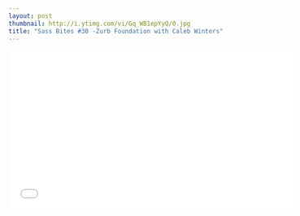 ```yaml
---
layout: post
thumbnail: http://i.ytimg.com/vi/Gq_WB1epYyQ/0.jpg 
title: "Sass Bites #30 -Zurb Foundation with Caleb Winters"
---
```


<iframe width='560' height='315' src='//www.youtube.com/embed/Gq_WB1epYyQ' frameborder='0' allowfullscreen></iframe>
